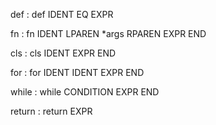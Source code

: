 def : def IDENT EQ EXPR


fn : fn IDENT LPAREN *args RPAREN 
     EXPR
     END


cls : cls IDENT 
      EXPR
      END



for : for IDENT IDENT 
      EXPR
      END



while : while CONDITION
        EXPR
        END




return : return EXPR
